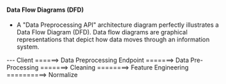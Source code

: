 #### Data Flow Diagrams (DFD) 
- A "Data Preprocessing API" architecture diagram perfectly illustrates a Data Flow Diagram (DFD). Data flow diagrams are graphical representations that depict how data moves through an information system. 


--- Client ======> Data Preprocessing Endpoint =======> Data Pre-Processing =======> Cleaning ========> Feature Engineering ==========> Normalize 